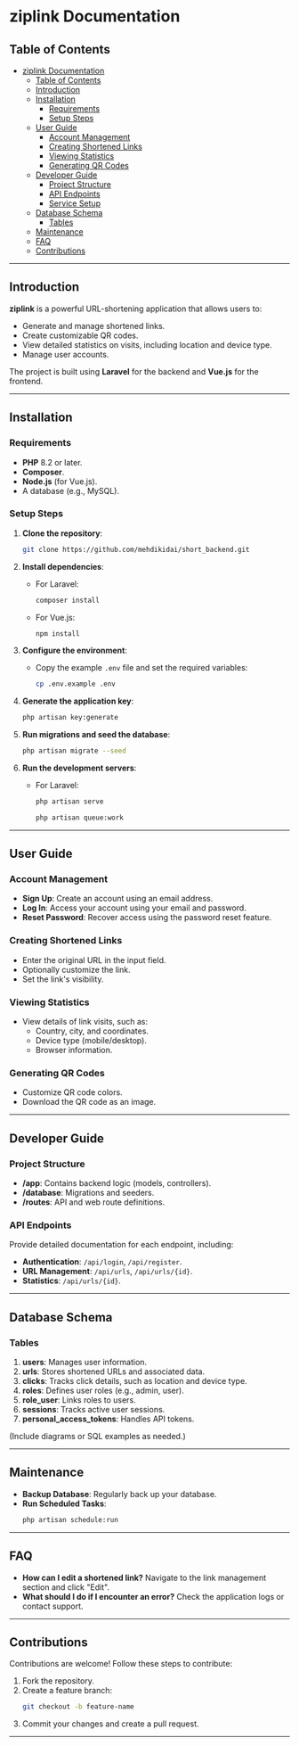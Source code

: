
# ziplink Documentation

## Table of Contents
- [ziplink Documentation](#ziplink-documentation)
	- [Table of Contents](#table-of-contents)
	- [Introduction](#introduction)
	- [Installation](#installation)
		- [Requirements](#requirements)
		- [Setup Steps](#setup-steps)
	- [User Guide](#user-guide)
		- [Account Management](#account-management)
		- [Creating Shortened Links](#creating-shortened-links)
		- [Viewing Statistics](#viewing-statistics)
		- [Generating QR Codes](#generating-qr-codes)
	- [Developer Guide](#developer-guide)
		- [Project Structure](#project-structure)
		- [API Endpoints](#api-endpoints)
		- [Service Setup](#service-setup)
	- [Database Schema](#database-schema)
		- [Tables](#tables)
	- [Maintenance](#maintenance)
	- [FAQ](#faq)
	- [Contributions](#contributions)

---

## Introduction
**ziplink** is a powerful URL-shortening application that allows users to:
- Generate and manage shortened links.
- Create customizable QR codes.
- View detailed statistics on visits, including location and device type.
- Manage user accounts.

The project is built using **Laravel** for the backend and **Vue.js** for the frontend.

---

## Installation

### Requirements
- **PHP** 8.2 or later.
- **Composer**.
- **Node.js** (for Vue.js).
- A database (e.g., MySQL).

### Setup Steps
1. **Clone the repository**:
   ```bash
   git clone https://github.com/mehdikidai/short_backend.git
   ```

2. **Install dependencies**:
   - For Laravel:
     ```bash
     composer install
     ```
   - For Vue.js:
     ```bash
     npm install
     ```

3. **Configure the environment**:
   - Copy the example `.env` file and set the required variables:
     ```bash
     cp .env.example .env
     ```

4. **Generate the application key**:
   ```bash
   php artisan key:generate
   ```

5. **Run migrations and seed the database**:
   ```bash
   php artisan migrate --seed
   ```

6. **Run the development servers**:
   - For Laravel:
     ```bash
     php artisan serve
     ```
     ```bash
     php artisan queue:work
     ```

---

## User Guide

### Account Management
- **Sign Up**: Create an account using an email address.
- **Log In**: Access your account using your email and password.
- **Reset Password**: Recover access using the password reset feature.

### Creating Shortened Links
- Enter the original URL in the input field.
- Optionally customize the link.
- Set the link's visibility.

### Viewing Statistics
- View details of link visits, such as:
  - Country, city, and coordinates.
  - Device type (mobile/desktop).
  - Browser information.

### Generating QR Codes
- Customize QR code colors.
- Download the QR code as an image.

---

## Developer Guide

### Project Structure
- **/app**: Contains backend logic (models, controllers).
- **/database**: Migrations and seeders.
- **/routes**: API and web route definitions.

### API Endpoints
Provide detailed documentation for each endpoint, including:
- **Authentication**: `/api/login`, `/api/register`.
- **URL Management**: `/api/urls`, `/api/urls/{id}`.
- **Statistics**: `/api/urls/{id}`.

---

## Database Schema
### Tables
1. **users**: Manages user information.
2. **urls**: Stores shortened URLs and associated data.
3. **clicks**: Tracks click details, such as location and device type.
4. **roles**: Defines user roles (e.g., admin, user).
5. **role_user**: Links roles to users.
6. **sessions**: Tracks active user sessions.
7. **personal_access_tokens**: Handles API tokens.

(Include diagrams or SQL examples as needed.)

---

## Maintenance
- **Backup Database**: Regularly back up your database.
- **Run Scheduled Tasks**:
  ```bash
  php artisan schedule:run
  ```

---

## FAQ
- **How can I edit a shortened link?**
  Navigate to the link management section and click "Edit".
- **What should I do if I encounter an error?**
  Check the application logs or contact support.

---

## Contributions
Contributions are welcome! Follow these steps to contribute:
1. Fork the repository.
2. Create a feature branch:
   ```bash
   git checkout -b feature-name
   ```
3. Commit your changes and create a pull request.

---
